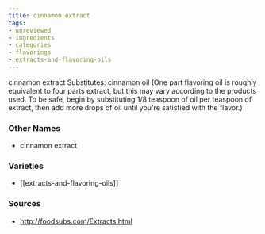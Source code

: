 ```yaml
---
title: cinnamon extract
tags:
- unreviewed
- ingredients
- categories
- flavorings
- extracts-and-flavoring-oils
---
```

cinnamon extract Substitutes: cinnamon oil (One part flavoring oil is roughly equivalent to four parts extract, but this may vary according to the products used. To be safe, begin by substituting 1/8 teaspoon of oil per teaspoon of extract, then add more drops of oil until you're satisfied with the flavor.)

### Other Names

* cinnamon extract

### Varieties

* [[extracts-and-flavoring-oils]]

### Sources
* http://foodsubs.com/Extracts.html
